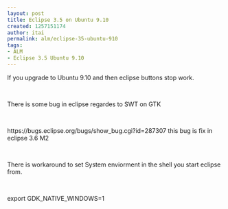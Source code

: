 ```yaml
---
layout: post
title: Eclipse 3.5 on Ubuntu 9.10
created: 1257151174
author: itai
permalink: alm/eclipse-35-ubuntu-910
tags:
- ALM
- Eclipse 3.5 Ubuntu 9.10
---
```

<p>If you upgrade to Ubuntu 9.10 and then eclipse buttons stop work.</p>
<p>&nbsp;</p>
<p>There is some bug in eclipse regardes to SWT on GTK</p>
<p>&nbsp;</p>
<p>https://bugs.eclipse.org/bugs/show_bug.cgi?id=287307 this bug is fix in eclipse 3.6 M2</p>
<p>&nbsp;</p>
<p>There is workaround to set System enviorment in the shell you start eclipse from.</p>
<p>&nbsp;</p>
<p>export GDK_NATIVE_WINDOWS=1</p>
<p>&nbsp;</p>
<p>&nbsp;</p>
<p>&nbsp;</p>
<p>&nbsp;</p>
<p>&nbsp;</p>
<p>&nbsp;</p>
